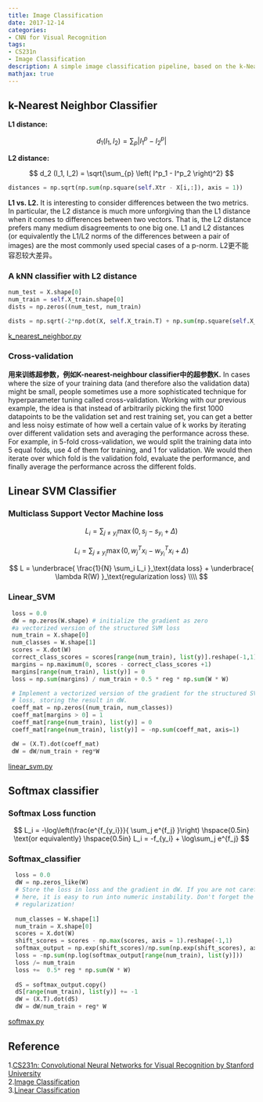 ```yaml
---
title: Image Classification
date: 2017-12-14
categories:
- CNN for Visual Recognition
tags: 
- CS231n
- Image Classification
description: A simple image classification pipeline, based on the k-Nearest Neighbor or the SVM/Softmax classifier.
mathjax: true
---
```

## k-Nearest Neighbor Classifier
**L1 distance:**

$$ d_1 (I_1, I_2) = \sum_{p} \left| I^p_1 - I^p_2 \right| $$

**L2 distance:**

$$ d_2 (I_1, I_2) = \sqrt{\sum_{p} \left( I^p_1 - I^p_2 \right)^2} $$

```python
distances = np.sqrt(np.sum(np.square(self.Xtr - X[i,:]), axis = 1))

```

**L1 vs. L2.** It is interesting to consider differences between the two metrics. In particular, the L2 distance is much more unforgiving than the L1 distance when it comes to differences between two vectors. That is, the L2 distance prefers many medium disagreements to one big one. L1 and L2 distances (or equivalently the L1/L2 norms of the differences between a pair of images) are the most commonly used special cases of a p-norm. L2更不能容忍较大差异。

### A kNN classifier with L2 distance
```python
num_test = X.shape[0]
num_train = self.X_train.shape[0]
dists = np.zeros((num_test, num_train)

dists = np.sqrt(-2*np.dot(X, self.X_train.T) + np.sum(np.square(self.X_train), axis = 1) + np.transpose([np.sum(np.square(X), axis = 1)]))
```
[k_nearest_neighbor.py](https://github.com/lightaime/cs231n/blob/master/assignment1/cs231n/classifiers/k_nearest_neighbor.py "k_nearest_neighbor.py")

### Cross-validation
**用来训练超参数，例如K-nearest-neighbour classifier中的超参数K.**
In cases where the size of your training data (and therefore also the validation data) might be small, people sometimes use a more sophisticated technique for hyperparameter tuning called cross-validation. Working with our previous example, the idea is that instead of arbitrarily picking the first 1000 datapoints to be the validation set and rest training set, you can get a better and less noisy estimate of how well a certain value of k works by iterating over different validation sets and averaging the performance across these. For example, in 5-fold cross-validation, we would split the training data into 5 equal folds, use 4 of them for training, and 1 for validation. We would then iterate over which fold is the validation fold, evaluate the performance, and finally average the performance across the different folds.

## Linear SVM Classifier
### Multiclass Support Vector Machine loss

$$ L_i = \sum_{j\neq y_i} \max(0, s_j - s_{y_i} + \Delta) $$

$$ L_i = \sum_{j\neq y_i} \max(0, w_j^T x_i - w_{y_i}^T x_i + \Delta) $$

$$ L =  \underbrace{ \frac{1}{N} \sum_i L_i }_\text{data loss} + \underbrace{ \lambda R(W) }_\text{regularization loss} \\\\ $$

### Linear_SVM
```python
 loss = 0.0
 dW = np.zeros(W.shape) # initialize the gradient as zero
 #a vectorized version of the structured SVM loss
 num_train = X.shape[0]
 num_classes = W.shape[1]
 scores = X.dot(W)
 correct_class_scores = scores[range(num_train), list(y)].reshape(-1,1) #(N, 1)
 margins = np.maximum(0, scores - correct_class_scores +1)
 margins[range(num_train), list(y)] = 0
 loss = np.sum(margins) / num_train + 0.5 * reg * np.sum(W * W)

 # Implement a vectorized version of the gradient for the structured SVM     #
 # loss, storing the result in dW. 
 coeff_mat = np.zeros((num_train, num_classes))
 coeff_mat[margins > 0] = 1
 coeff_mat[range(num_train), list(y)] = 0
 coeff_mat[range(num_train), list(y)] = -np.sum(coeff_mat, axis=1)

 dW = (X.T).dot(coeff_mat)
 dW = dW/num_train + reg*W
```
[linear_svm.py](https://github.com/lightaime/cs231n/blob/master/assignment1/cs231n/classifiers/linear_svm.py "linear_svm.py")

## Softmax classifier
### Softmax Loss function

$$ L_i = -\log\left(\frac{e^{f_{y_i}}}{ \sum_j e^{f_j} }\right) \hspace{0.5in} \text{or equivalently} \hspace{0.5in} L_i = -f_{y_i} + \log\sum_j e^{f_j} $$

### Softmax_classifier
```python
  loss = 0.0
  dW = np.zeros_like(W)
  # Store the loss in loss and the gradient in dW. If you are not careful     #
  # here, it is easy to run into numeric instability. Don't forget the        #
  # regularization!                                                           #
  
  num_classes = W.shape[1]
  num_train = X.shape[0]
  scores = X.dot(W)
  shift_scores = scores - np.max(scores, axis = 1).reshape(-1,1)
  softmax_output = np.exp(shift_scores)/np.sum(np.exp(shift_scores), axis =  1).reshape(-1,1)
  loss = -np.sum(np.log(softmax_output[range(num_train), list(y)]))
  loss /= num_train 
  loss +=  0.5* reg * np.sum(W * W)
  
  dS = softmax_output.copy()
  dS[range(num_train), list(y)] += -1
  dW = (X.T).dot(dS)
  dW = dW/num_train + reg* W 

```
[softmax.py](https://github.com/lightaime/cs231n/blob/master/assignment1/cs231n/classifiers/softmax.py "softmax.py")


## Reference
1.[CS231n: Convolutional Neural Networks for Visual Recognition by Stanford University](http://cs231n.stanford.edu/index.html)  
2.[Image Classification](http://cs231n.github.io/classification/)  
3.[Linear Classification](http://cs231n.github.io/linear-classify/)